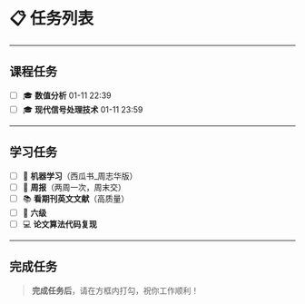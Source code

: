 # 📋 任务列表

---

## 课程任务

- [ ] 🎓 **数值分析** 01-11 22:39
- [ ] 🎓 **现代信号处理技术** 01-11 23:59

---

## 学习任务

- [ ] 📘 **机器学习**（西瓜书_周志华版）
- [ ] 📝 **周报**（两周一次，周末交）
- [ ] 📚 **看期刊英文文献**（高质量）
- [ ] 📘 **六级**
- [ ] 💻 **论文算法代码复现**

---

## 完成任务

> **完成任务后**，请在方框内打勾，祝你工作顺利！
